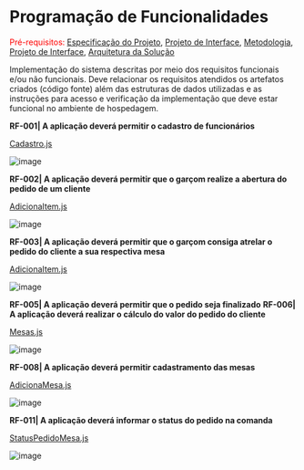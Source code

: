 # Programação de Funcionalidades

<span style="color:red">Pré-requisitos: <a href="2-Especificação do Projeto.md"> Especificação do Projeto</a></span>, <a href="3-Projeto de Interface.md"> Projeto de Interface</a>, <a href="4-Metodologia.md"> Metodologia</a>, <a href="3-Projeto de Interface.md"> Projeto de Interface</a>, <a href="5-Arquitetura da Solução.md"> Arquitetura da Solução</a>

Implementação do sistema descritas por meio dos requisitos funcionais e/ou não funcionais. Deve relacionar os requisitos atendidos os artefatos criados (código fonte) além das estruturas de dados utilizadas e as instruções para acesso e verificação da implementação que deve estar funcional no ambiente de hospedagem.



**RF-001|	A aplicação deverá permitir o cadastro de funcionários**

[Cadastro.js](https://www.google.com.br/](https://github.com/ICEI-PUC-Minas-PMV-ADS/pmv-ads-2023-1-e3-proj-mov-t7-grupo4-orderapp/blob/main/src/pages/Cadastro.js)https://github.com/ICEI-PUC-Minas-PMV-ADS/pmv-ads-2023-1-e3-proj-mov-t7-grupo4-orderapp/blob/main/src/pages/Cadastro.js)

![image](https://github.com/ICEI-PUC-Minas-PMV-ADS/pmv-ads-2023-1-e3-proj-mov-t7-grupo4-orderapp/assets/59944150/8e1ddd8f-c1c3-4dfe-a9ca-6698eea4b4c4)


**RF-002| A aplicação deverá permitir que o garçom realize a abertura do pedido de um cliente**

[AdicionaItem.js](https://github.com/ICEI-PUC-Minas-PMV-ADS/pmv-ads-2023-1-e3-proj-mov-t7-grupo4-orderapp/blob/650bcff29cdd2d5a28a75f0e4d8692565d3b60ca/src/pages/AdicionaItem.js)

![image](https://github.com/ICEI-PUC-Minas-PMV-ADS/pmv-ads-2023-1-e3-proj-mov-t7-grupo4-orderapp/assets/59944150/6b87a1da-5a11-454b-a214-e62504ee5580)


**RF-003| A aplicação deverá permitir que o garçom consiga atrelar o pedido do cliente a sua respectiva mesa**

[AdicionaItem.js](https://github.com/ICEI-PUC-Minas-PMV-ADS/pmv-ads-2023-1-e3-proj-mov-t7-grupo4-orderapp/blob/650bcff29cdd2d5a28a75f0e4d8692565d3b60ca/src/pages/AdicionaItem.js)

![image](https://github.com/ICEI-PUC-Minas-PMV-ADS/pmv-ads-2023-1-e3-proj-mov-t7-grupo4-orderapp/assets/59944150/c03c1183-adeb-4a6a-9d25-39d17e9e4e19)


**RF-005| A aplicação deverá permitir que o pedido seja finalizado**
**RF-006| A aplicação deverá realizar o cálculo do valor do pedido do cliente**

[Mesas.js](https://github.com/ICEI-PUC-Minas-PMV-ADS/pmv-ads-2023-1-e3-proj-mov-t7-grupo4-orderapp/blob/650bcff29cdd2d5a28a75f0e4d8692565d3b60ca/src/pages/Mesas.js)

![image](https://github.com/ICEI-PUC-Minas-PMV-ADS/pmv-ads-2023-1-e3-proj-mov-t7-grupo4-orderapp/assets/59944150/4aec84fd-1da2-4ea8-b08c-2ef4a6d3ee5b)


**RF-008| A aplicação deverá permitir cadastramento das mesas**

[AdicionaMesa.js](https://github.com/ICEI-PUC-Minas-PMV-ADS/pmv-ads-2023-1-e3-proj-mov-t7-grupo4-orderapp/blob/650bcff29cdd2d5a28a75f0e4d8692565d3b60ca/src/pages/AdicionaMesa.js)

![image](https://github.com/ICEI-PUC-Minas-PMV-ADS/pmv-ads-2023-1-e3-proj-mov-t7-grupo4-orderapp/assets/59944150/f8c086db-b7b2-4c60-8b3d-8668a2e417b1)

**RF-011| A aplicação deverá informar o status do pedido na comanda**

[StatusPedidoMesa.js](https://github.com/ICEI-PUC-Minas-PMV-ADS/pmv-ads-2023-1-e3-proj-mov-t7-grupo4-orderapp/blob/650bcff29cdd2d5a28a75f0e4d8692565d3b60ca/src/pages/StatusPedidoMesa.js)

![image](https://github.com/ICEI-PUC-Minas-PMV-ADS/pmv-ads-2023-1-e3-proj-mov-t7-grupo4-orderapp/assets/59944150/72a5eff8-77d9-43b8-a48a-2c9cf361155d)




